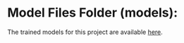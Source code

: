 # Model Files Folder (models):
  The trained models for this project are available [here](https://drive.google.com/drive/folders/1jSthFVqBBslAtewAPHvz8z-jzTJB1PLl?usp=sharing).